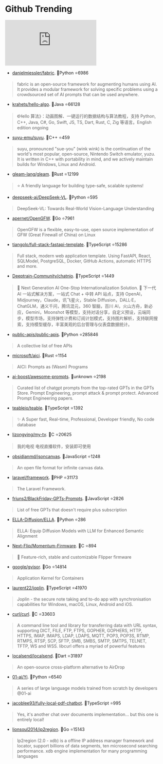 # Github Trending 
 ![daily-bing](https://api.isoyu.com/bing_images.php) 
 - [danielmiessler/fabric](https://github.com/danielmiessler/fabric). 💪Python ⭐6986 
 > fabric is an open-source framework for augmenting humans using AI. It provides a modular framework for solving specific problems using a crowdsourced set of AI prompts that can be used anywhere. 
 - [krahets/hello-algo](https://github.com/krahets/hello-algo). 💪Java ⭐66128 
 > 《Hello 算法》：动画图解、一键运行的数据结构与算法教程，支持 Python, C++, Java, C#, Go, Swift, JS, TS, Dart, Rust, C, Zig 等语言。English edition ongoing 
 - [suyu-emu/suyu](https://github.com/suyu-emu/suyu). 💪C++ ⭐459 
 > suyu, pronounced "sue-you" (wink wink) is the continuation of the world's most popular, open-source, Nintendo Switch emulator, yuzu. It is written in C++ with portability in mind, and we actively maintain builds for Windows, Linux and Android. 
 - [gleam-lang/gleam](https://github.com/gleam-lang/gleam). 💪Rust ⭐12199 
 > ⭐️ A friendly language for building type-safe, scalable systems! 
 - [deepseek-ai/DeepSeek-VL](https://github.com/deepseek-ai/DeepSeek-VL). 💪Python ⭐595 
 > DeepSeek-VL: Towards Real-World Vision-Language Understanding 
 - [apernet/OpenGFW](https://github.com/apernet/OpenGFW). 💪Go ⭐7961 
 > OpenGFW is a flexible, easy-to-use, open source implementation of GFW (Great Firewall of China) on Linux 
 - [tiangolo/full-stack-fastapi-template](https://github.com/tiangolo/full-stack-fastapi-template). 💪TypeScript ⭐15286 
 > Full stack, modern web application template. Using FastAPI, React, SQLModel, PostgreSQL, Docker, GitHub Actions, automatic HTTPS and more. 
 - [Deeptrain-Community/chatnio](https://github.com/Deeptrain-Community/chatnio). 💪TypeScript ⭐1449 
 > 🚀 Next Generation AI One-Stop Internationalization Solution. 🚀 下一代 AI 一站式解决方案，一站式 Chat + 中转 API 站点，支持 OpenAI，Midjourney，Claude，讯飞星火，Stable Diffusion，DALL·E，ChatGLM，通义千问，腾讯混元，360 智脑，百川 AI，火山方舟，新必应，Gemini，Moonshot 等模型，支持对话分享，自定义预设，云端同步，模型市场，支持弹性计费和订阅计划模式，支持图片解析，支持联网搜索，支持模型缓存，丰富美观的后台管理与仪表盘数据统计。 
 - [public-apis/public-apis](https://github.com/public-apis/public-apis). 💪Python ⭐285846 
 > A collective list of free APIs 
 - [microsoft/aici](https://github.com/microsoft/aici). 💪Rust ⭐1154 
 > AICI: Prompts as (Wasm) Programs 
 - [ai-boost/awesome-prompts](https://github.com/ai-boost/awesome-prompts). 💪unknown ⭐2198 
 > Curated list of chatgpt prompts from the top-rated GPTs in the GPTs Store. Prompt Engineering, prompt attack & prompt protect. Advanced Prompt Engineering papers. 
 - [teableio/teable](https://github.com/teableio/teable). 💪TypeScript ⭐1392 
 > ✨ A Super fast, Real-time, Professional, Developer friendly, No code database 
 - [lizongying/my-tv](https://github.com/lizongying/my-tv). 💪C ⭐20625 
 > 我的电视 电视直播软件，安装即可使用 
 - [obsidianmd/jsoncanvas](https://github.com/obsidianmd/jsoncanvas). 💪JavaScript ⭐1248 
 > An open file format for infinite canvas data. 
 - [laravel/framework](https://github.com/laravel/framework). 💪PHP ⭐31173 
 > The Laravel Framework. 
 - [friuns2/BlackFriday-GPTs-Prompts](https://github.com/friuns2/BlackFriday-GPTs-Prompts). 💪JavaScript ⭐2826 
 > List of free GPTs that doesn't require plus subscription 
 - [ELLA-Diffusion/ELLA](https://github.com/ELLA-Diffusion/ELLA). 💪Python ⭐286 
 > ELLA: Equip Diffusion Models with LLM for Enhanced Semantic Alignment 
 - [Next-Flip/Momentum-Firmware](https://github.com/Next-Flip/Momentum-Firmware). 💪C ⭐894 
 > 🐬 Feature-rich, stable and customizable Flipper firmware 
 - [google/gvisor](https://github.com/google/gvisor). 💪Go ⭐14814 
 > Application Kernel for Containers 
 - [laurent22/joplin](https://github.com/laurent22/joplin). 💪TypeScript ⭐41970 
 > Joplin - the secure note taking and to-do app with synchronisation capabilities for Windows, macOS, Linux, Android and iOS. 
 - [curl/curl](https://github.com/curl/curl). 💪C ⭐33603 
 > A command line tool and library for transferring data with URL syntax, supporting DICT, FILE, FTP, FTPS, GOPHER, GOPHERS, HTTP, HTTPS, IMAP, IMAPS, LDAP, LDAPS, MQTT, POP3, POP3S, RTMP, RTMPS, RTSP, SCP, SFTP, SMB, SMBS, SMTP, SMTPS, TELNET, TFTP, WS and WSS. libcurl offers a myriad of powerful features 
 - [localsend/localsend](https://github.com/localsend/localsend). 💪Dart ⭐31897 
 > An open-source cross-platform alternative to AirDrop 
 - [01-ai/Yi](https://github.com/01-ai/Yi). 💪Python ⭐6540 
 > A series of large language models trained from scratch by developers @01-ai 
 - [jacoblee93/fully-local-pdf-chatbot](https://github.com/jacoblee93/fully-local-pdf-chatbot). 💪TypeScript ⭐995 
 > Yes, it's another chat over documents implementation... but this one is entirely local! 
 - [lionsoul2014/ip2region](https://github.com/lionsoul2014/ip2region). 💪Go ⭐15143 
 > Ip2region (2.0 - xdb) is a offline IP address manager framework and locator, support billions of data segments, ten microsecond searching performance. xdb engine implementation for many programming languages 
 
